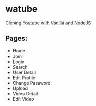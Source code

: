 # watube

Cloning Youtube with Vanilla and NodeJS

## Pages:

- Home
- Join
- Login
- Search
- User Detail
- Edit Profile
- Change Password
- Upload
- Video Detail
- Edit Video

